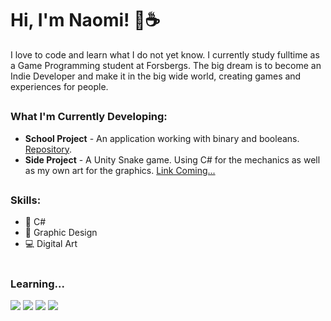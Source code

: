 # Hi, I'm Naomi! 💬☕ 
I love to code and learn what I do not yet know. I currently study fulltime as a Game Programming student at Forsbergs. The big dream is to become an Indie Developer and make it in the big wide world, creating games and experiences for people. 

##
### What I'm Currently Developing:
* **School Project** - An application working with binary and booleans. [Repository](https://github.com/forsbergsskola-se/gp21-21-0406-boolnumbers-gremdot).
* **Side Project** - A Unity Snake game. Using C# for the mechanics as well as my own art for the graphics. [Link Coming...](https://github.com/gremdot)

##
### Skills:
* 👾 C#
* 🌟 Graphic Design
* 💻 Digital Art

#
### Learning...
![](https://img.shields.io/badge/C%23-239120?style=for-the-badge&logo=c-sharp&logoColor=white)
![](https://img.shields.io/badge/CSS3-1572B6?style=for-the-badge&logo=css3&logoColor=white)
![](https://img.shields.io/badge/HTML5-E34F26?style=for-the-badge&logo=html5&logoColor=white)
![](https://img.shields.io/badge/JavaScript-F7DF1E?style=for-the-badge&logo=javascript&logoColor=black)
#
      
